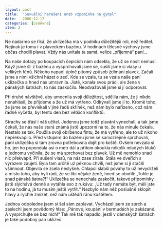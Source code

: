 ```yaml
---
layout: post
title:  "Sexuální harašení aneb vzpomínka na gympl"
date:   2006-12-17
categories: [úsměvné]
item: 2
---
```

Ne nadarmo se říká, že uklízečka má v podniku důležitější roli, než ředitel. Nejinak je tomu i v plaveckém bazénu. V hodinách tělesné výchovy jsme občas chodili plavat. Vždy nás uvítala ta samá, velice „příjemná“ paní...
<!--more-->

Na naše dotazy po koupacích čepicích nám odsekla, že už se nosit nemusí. Když jsme šli z bazénu a vysprchovali jsme se, sušili jsme si vlasy u velikých fénů. Někoho napadl úplně pitomý způsob ždímání plavek. Začali jsme s nimi všichni házet o zeď. Kde se vzala, tu se vzala naše paní uklízečka a hned nás umravnila. Jistě, konala svou práci, ale žena v pánských šatnách, to nás zaskočilo. Neodvažovali jsme si jí odporovat.

Při druhé návštěvě, aby umocnila svoji důležitost, sdělila nám, že ji nikdo nenahlásil, že přijdeme a že už má vytřeno. Odkývali jsme jí to. Kromě toho, že jsme se převlékali v jiné řadě skříněk, než nám bylo nařízeno, což nám řádně vyčetla, byl tento den bez větších konfliktů.

Strachy se třásl i náš učitel. Jedenou jsme totiž plavání vynechali, a tak jsme čekali, že nás naše stará známá jistě upozorní na to, že nás minule čekala. Nestalo se tak. Použila svojí oblíbenou fintu, že má vytřeno, ale to už nikoho nepřekvapilo. Před vstupem do bazénu jsme se samozřejmě sprchovali, paní uklízečka si tam zrovna potřebovala dojít pro koště. Ovšem nevzala si ho, jen ho popondala asi o metr dál a přitom okoukla několik mladých kluků a jednomu vyčinila, že se má sprchovat bez plavek. Už mě nemohlo snad nic překvapit. Při sušení vlasů, na nás zase zírala. Stála ve dveřích s výrazem zaujetí. Byla tam určitě už pěknou chvíli, než jsme si jí stačili všimnout. Objevila se zcela neslyšně. Chlapci slabší povahy to už nevydrželi a místo toho, aby byli rádi, že se líbí nějaké ženě, hned se obořili: „Tohle je snad pánská šatna?!“
Uklízečka se nenechala zaskočit, takové připomínky jistě slýchává denně a vytáhla eso z rukávu: „Už tady nemáte být, měli jste to na hodinu, já tu musím ještě vytřít.“ Nezbylo nám něž poslušně sklopit hlavy a rychle zmizet, než nám uštědří ránu koštětem.

Jednou odpoledne jsem si šel sám zaplavat. Vycházel jsem ze sprch a zaslechl jsem povědomý hlas: „Pánové, koupání v bermudách je zakázané. A vysprchujte se bez nich!“ Tak mě tak napadlo, jestli v dámských šatnách je také podobný pan uklízeč.